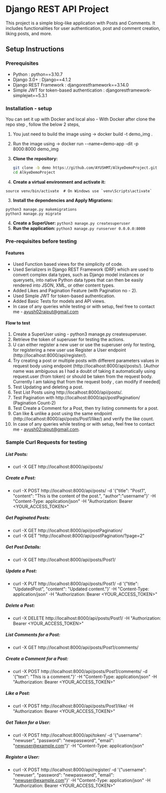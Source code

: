# Django REST API Project

This project is a simple blog-like application with Posts and Comments. It includes functionalities for user authentication, post and comment creation, liking posts, and more.

## Setup Instructions

### Prerequisites

- Python : python==3.10.7
- Django 3.0+ : Django==4.1.2
- Django REST Framework : djangorestframework==3.14.0
- Simple JWT for token-based authentication : djangorestframework-simplejwt==5.3.1
  
### Installation - setup

You can set it up with Docker and local also - With Docker after clone the repo step , follow the below 2 steps, 
1. You just need to build the image using -> docker build -t demo_img .
2. Run the image using -> docker run --name=demo-app -dit -p 8000:8000 demo_img 

1. **Clone the repository:**
   ```bash
   git clone -b demo https://github.com/AYUSHMT/AlkyeDemoProject.git
   cd AlkyeDemoProject
   ```
2. **Create a virtual environment and activate it:**
  ```python3 -m venv venv
  source venv/bin/activate  # On Windows use `venv\Scripts\activate`
  ```
3. **Install the dependencies and Apply Migrations:**
  ```pip install -r requirements.txt
  python3 manage.py makemigrations
  python3 manage.py migrate
```
4. **Create a SuperUser:**
   ```python3 manage.py createsuperuser```
5. **Run the application:**
   ```python3 manage.py runserver 0.0.0.0:8000```

### Pre-requisites before testing

#### Features

- Used Function based views for the simplicity of code.
- Used Serializers in Django REST Framework (DRF) which are used to convert complex data types, such as Django model instances or querysets, into native Python data types that can then be easily rendered into JSON, XML, or other content types.
-  Added Likes and Pagination Feature (with Pagination no - 2).
-  Used Simple JWT for token-based authentication.
-  Added Basic Tests for models and API views.
-  In case of any queries while testing or with setup, feel free to contact me - ayush02rajput@gmail.com

#### Flow to test

1. Create a SuperUser using - python3 manage.py createsuperuser.
2. Retrieve the token of superuser for testing the actions.
3. U can either register a new user or use the superuser only for testing, for registering a new user use Register a User endpoint (http://localhost:8000/api/register/).
4. Try creating a post or multiple posts with different parameters values in request body using endpoint (http://localhost:8000/api/posts/). [Author name was ambiguous as I had a doubt of taking it automatically using request.user (from token) or should be taken from the request body. Currently I am taking that from the request body , can modify if needed]
5. Test Updating and deleting a post.
6. Test List Posts using http://localhost:8000/api/posts/.
7. Test Pagination with http://localhost:8000/api/postPagination/ (Pagination Count-2)
8. Test Create a Comment for a Post, then try listing comments for a post.
9. Can like & unlike a post using the same endpoint (http://localhost:8000/api/posts/Post1/like/) and verify the like count.
10. In case of any queries while testing or with setup, feel free to contact me - ayush02rajput@gmail.com.

### Sample Curl Requests for testing 

##### List Posts:
- curl -X GET http://localhost:8000/api/posts/

##### Create a Post:
- curl -X POST http://localhost:8000/api/posts/ -d '{"title": "Post1", "content": "This is the content of the post.", "author":"username"}' -H "Content-Type: application/json" -H "Authorization: Bearer <YOUR_ACCESS_TOKEN>"

##### Get Paginated Posts:
- curl -X GET http://localhost:8000/api/postPagination/
- curl -X GET "http://localhost:8000/api/postPagination/?page=2"

##### Get Post Details:
- curl -X GET http://localhost:8000/api/posts/Post1/

##### Update a Post:
- curl -X PUT http://localhost:8000/api/posts/Post1/ -d '{"title": "UpdatedPost", "content": "Updated content."}' -H "Content-Type: application/json" -H "Authorization: Bearer <YOUR_ACCESS_TOKEN>"

##### Delete a Post:
- curl -X DELETE http://localhost:8000/api/posts/Post1/ -H "Authorization: Bearer <YOUR_ACCESS_TOKEN>"

##### List Comments for a Post:
- curl -X GET http://localhost:8000/api/posts/Post1/comments/

##### Create a Comment for a Post:
- curl -X POST http://localhost:8000/api/posts/Post1/comments/ -d '{"text": "This is a comment."}' -H "Content-Type: application/json" -H "Authorization: Bearer <YOUR_ACCESS_TOKEN>"

##### Like a Post:
- curl -X POST http://localhost:8000/api/posts/Post1/like/ -H "Authorization: Bearer <YOUR_ACCESS_TOKEN>"

##### Get Token for a User:
- curl -X POST http://localhost:8000/api/token/ -d '{"username": "newuser", "password": "newpassword", "email": "newuser@example.com"}' -H "Content-Type: application/json"

##### Register a User:
- curl -X POST http://localhost:8000/api/register/ -d '{"username": "newuser", "password": "newpassword", "email": "newuser@example.com"}' -H "Content-Type: application/json" -H "Authorization: Bearer <YOUR_ACCESS_TOKEN>"










